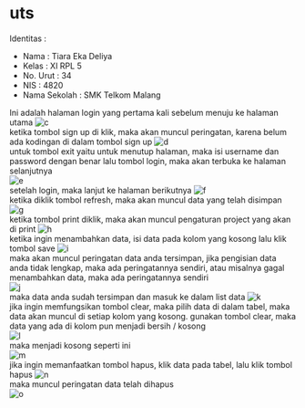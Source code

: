 # uts

Identitas : 
 * Nama : Tiara Eka Deliya 
 * Kelas : XI RPL 5 
 * No. Urut : 34 
 * NIS : 4820
 * Nama Sekolah : SMK Telkom Malang
 
 Ini adalah halaman login yang pertama kali sebelum menuju ke halaman utama
![c](https://cloud.githubusercontent.com/assets/22131257/23996928/f75f6826-0a81-11e7-827a-c8f590c12044.JPG)<br>
ketika tombol sign up di klik, maka akan muncul peringatan, karena belum ada kodingan di dalam tombol sign up
![d](https://cloud.githubusercontent.com/assets/22131257/23996931/f763ed60-0a81-11e7-89e3-e3bee280bb15.JPG)<br>
untuk tombol exit yaitu untuk menutup halaman, maka isi username dan password dengan benar lalu tombol login, maka akan terbuka ke halaman selanjutnya <br>
![e](https://cloud.githubusercontent.com/assets/22131257/23996930/f76256ee-0a81-11e7-8f4b-09a9940c3a3d.JPG)<br>
setelah login, maka lanjut ke halaman berikutnya
![f](https://cloud.githubusercontent.com/assets/22131257/23996932/f765c2c0-0a81-11e7-88c9-678ad4aa37cd.JPG)<br>
ketika diklik tombol refresh, maka akan muncul data yang telah disimpan
![g](https://cloud.githubusercontent.com/assets/22131257/23996933/f76b952e-0a81-11e7-85a5-611110717c77.JPG)<br>
ketika tombol print diklik, maka akan muncul pengaturan project yang akan di print
![h](https://cloud.githubusercontent.com/assets/22131257/23996934/f7902d1c-0a81-11e7-9cea-003ab6dc103d.JPG)<br>
ketika ingin menambahkan data, isi data pada kolom yang kosong lalu klik tombol save
![i](https://cloud.githubusercontent.com/assets/22131257/23996936/f795f242-0a81-11e7-8d6f-6061e4029d8a.JPG)<br>
maka akan muncul peringatan data anda tersimpan, jika pengisian data anda tidak lengkap, maka ada peringatannya sendiri, atau misalnya gagal menambahkan data, maka ada peringatannya sendiri <br>
![j](https://cloud.githubusercontent.com/assets/22131257/23996935/f793c530-0a81-11e7-9f52-ce63c01f5420.JPG)<br>
maka data anda sudah tersimpan dan masuk ke dalam list data
![k](https://cloud.githubusercontent.com/assets/22131257/23996937/f79a40fe-0a81-11e7-8cd1-0d0d86e1fcc2.JPG)<br>
jika ingin memfungsikan tombol clear, maka pilih data di dalam tabel, maka data akan muncul di setiap kolom yang kosong. gunakan tombol clear, maka data yang ada di kolom pun menjadi bersih / kosong <br>
![l](https://cloud.githubusercontent.com/assets/22131257/23996938/f7a030ea-0a81-11e7-9383-64151230e91c.JPG)<br>
maka menjadi kosong seperti ini <br>
![m](https://cloud.githubusercontent.com/assets/22131257/23996939/f7c1cda4-0a81-11e7-9ab2-c299aa6f8601.JPG)<br>
jika ingin memanfaatkan tombol hapus, klik data pada tabel, lalu klik tombol hapus
![n](https://cloud.githubusercontent.com/assets/22131257/23996941/f7c8629a-0a81-11e7-8fca-3ab6f6c81597.JPG)<br>
maka muncul peringatan data telah dihapus <br>
![o](https://cloud.githubusercontent.com/assets/22131257/23996940/f7c616fc-0a81-11e7-8c90-103a63d22bfe.JPG)<br>
